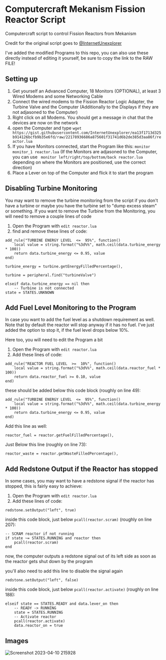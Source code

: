 # Computercraft Mekanism Fission Reactor Script
Computercraft script to control Fission Reactors from Mekanism


Credit for the original script goes to [@InternetUnexplorer](https://github.com/InternetUnexplorer) 

I've added the modified Programs to this repo, you can also use these directly instead of editing it yourself, be sure to copy the link to the RAW FILE!


## Setting up
1. Get yourself an Advanced Computer, 18 Monitors (OPTIONAL), at least 3 Wired Modems and some Networking Cable
2. Connect the wired modems to the Fission Reactor Logic Adapter, the Turbine Valve and the Computer (Additionally to the Displays if they are not adjasoned to the Computer)
3. Right click on all Modems. You should get a message in chat that the devices are now on the network
4. open the Computer and type ```wget https://gist.githubusercontent.com/InternetUnexplorer/ea13f1713d325b914126bcfb9b35e6fd/raw/22178936686a875601f31741d6b2de385d3aa86f/reactor.lua ``` 
5. If you have Monitors connected, start the Program like this: ``` monitor monitor_1 reactor.lua ``` (If the Monitors are adjasoned to the Computer, you can use ``` monitor left/right/top/bottom/back reactor.lua``` depending on where the Monitors are positioned, use the correct direction)
6. Place a Lever on top of the Computer and flick it to start the program

## Disabling Turbine Monitoring 
You may want to remove the turbine monitoring from the script if you don't have a turbine or maybe you have the turbine set to "dump excess steam" or something.
If you want to remove the Turbine from the Monitoring, you will need to remove a couple lines of code

1. Open the Program with ```edit reactor.lua```
2. find and remove these lines of code:
```
add_rule("TURBINE ENERGY LEVEL  <=  95%", function()
	local value = string.format("%3d%%", math.ceil(data.turbine_energy * 100))
	return data.turbine_energy <= 0.95, value
end)
```
```
turbine_energy = turbine.getEnergyFilledPercentage(),
```
```
turbine = peripheral.find("turbineValve")
```
```
elseif data.turbine_energy == nil then
	-- Turbine is not connected
state = STATES.UNKNOWN
```

## Add Fuel Level Monitoring to the Program
In case you want to add the fuel level as a shutdown requirement as well. Note that by default the reactor will stop anyway if it has no fuel. I've just added the option to stop it, if the fuel level drops below 10%.

Here too, you will need to edit the Program a bit
1. Open the Program with ```edit reactor.lua```
2. Add these lines of code:
```
add_rule("REACTOR FUEL LEVEL  >=  10%", function()
	local value = string.format("%3d%%", math.ceil(data.reactor_fuel * 100))
	return data.reactor_fuel >= 0.10, value
end)
```
these should be added below this code block (roughly on line 49):
```
add_rule("TURBINE ENERGY LEVEL  <=  95%", function()
	local value = string.format("%3d%%", math.ceil(data.turbine_energy * 100))
	return data.turbine_energy <= 0.95, value
end)
```
Add this line as well:
```
reactor_fuel = reactor.getFuelFilledPercentage(),
```
Just Below this line (roughly on line 73):
```
reactor_waste = reactor.getWasteFilledPercentage(),
```

## Add Redstone Output if the Reactor has stopped
In some cases, you may want to have a redstone signal if the reactor has stopped, this is fairly easy to achieve:
1. Open the Program with ```edit reactor.lua```
2. Add these lines of code:
```
redstone.setOutput("left", true)
```
inside this code block, just below `pcall(reactor.scram)` (roughly on line 207):
```
-- SCRAM reactor if not running
if state ~= STATES.RUNNING and reactor then
	pcall(reactor.scram)
end
```
now, the computer outputs a redstone signal out of its left side as soon as the reactor gets shut down by the program

you'll also need to add this line to disable the signal again
```
redstone.setOutput("left", false)
```
inside this code block, just below `pcall(reactor.activate)` (roughly on line 188):
```
elseif state == STATES.READY and data.lever_on then
	-- READY -> RUNNING
	state = STATES.RUNNING
	-- Activate reactor
	pcall(reactor.activate)
	data.reactor_on = true
```


## Images

![Screenshot 2023-04-10 215928](https://user-images.githubusercontent.com/19328039/231000435-70f41249-62fe-4f84-a10a-4778e942248a.png)


